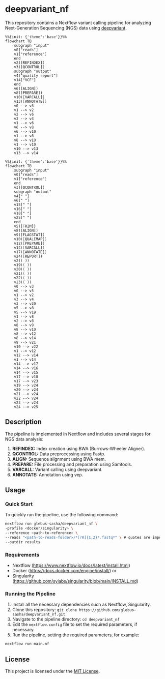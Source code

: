 # deepvariant_nf

This repository contains a Nextflow variant calling pipeline for analyzing Next-Generation Sequencing (NGS) data using [deepvariant](https://github.com/google/deepvariant).

```mermaid
%%{init: {'theme':'base'}}%%
flowchart TB
    subgraph "input"
    v0["reads"]
    v1["reference"]
    end
    v2([REFINDEX])
    v3([QCONTROL])
    subgraph "output"
    v4["quality report"]
    v14["VCF"]
    end
    v6([ALIGN])
    v8([PREPARE])
    v10([VARCALL])
    v13([ANNOTATE])
    v0 --> v3
    v1 --> v2
    v2 --> v6
    v3 --> v4
    v1 --> v6
    v6 --> v8
    v6 --> v10
    v1 --> v8
    v8 --> v10
    v1 --> v10
    v10 --> v13
    v13 --> v14
```
```mermaid
%%{init: {'theme':'base'}}%%
flowchart TB
    subgraph "input"
    v0["reads"]
    v1["reference"]
    end
    v3([QCONTROL])
    subgraph "output"
    v4[" "]
    v6[" "]
    v15[" "]
    v16[" "]
    v18[" "]
    v25[" "]
    end
    v5([TRIM])
    v8([ALIGN])
    v9([FLAGSTAT])
    v10([QUALIMAP])
    v12([PREPARE])
    v14([VARCALL])
    v17([ANNOTATE])
    v24([REPORT])
    v2(( ))
    v19(( ))
    v20(( ))
    v21(( ))
    v22(( ))
    v23(( ))
    v0 --> v3
    v0 --> v5
    v1 --> v2
    v3 --> v4
    v3 --> v20
    v5 --> v8
    v5 --> v19
    v1 --> v8
    v2 --> v8
    v8 --> v9
    v8 --> v10
    v8 --> v12
    v8 --> v14
    v9 --> v21
    v10 --> v22
    v1 --> v12
    v12 --> v14
    v1 --> v14
    v14 --> v17
    v14 --> v16
    v14 --> v15
    v17 --> v18
    v17 --> v23
    v19 --> v24
    v20 --> v24
    v21 --> v24
    v22 --> v24
    v23 --> v24
    v24 --> v25
```

## Description

The pipeline is implemented in Nextflow and includes several stages for NGS data analysis:

1. **REFINDEX:** Index creation using BWA (Burrows-Wheeler Aligner).
2. **QCONTROL:** Data preprocessing using Fastp.
3. **ALIGN:** Sequence alignment using BWA mem.
4. **PREPARE:** File processing and preparation using Samtools.
5. **VARCALL:** Variant calling using deepvariant.
6. **ANNOTATE:** Annotation using vep.

## Usage

### Quick Start

To quickly run the pipeline, use the following command:

```bash
nextflow run glebus-sasha/deepvariant_nf \
-profile <docker/singularity> \
--reference <path-to-reference> \
--reads "<path-to-reads-folder>/*[rR]{1,2}*.fastq*" \ # quotes are important
--outdir results
```

### Requirements

- Nextflow (https://www.nextflow.io/docs/latest/install.html)
- Docker (https://docs.docker.com/engine/install/) or
- Singularity (https://github.com/sylabs/singularity/blob/main/INSTALL.md)

### Running the Pipeline

1. Install all the necessary dependencies such as Nextflow, Singularity.
3. Clone this repository: `git clone https://github.com/glebus-sasha/deepvariant_nf.git`
4. Navigate to the pipeline directory: `cd deepvariant_nf`
5. Edit the `nextflow.config` file to set the required parameters, if necessary.
6. Run the pipeline, setting the required parameters, for example:

```bash
nextflow run main.nf
```

## License

This project is licensed under the [MIT License](LICENSE).
